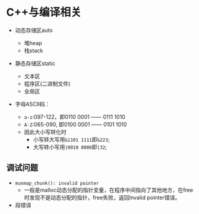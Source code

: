# C++与编译相关
- 动态存储区auto
  - 堆heap
  - 栈stack
- 静态存储区static
  - 文本区
  - 程序区(二进制文件)
  - 全局区

- 字母ASCII码：
  - `a-z`:097-122，即0110 0001 —— 0111 1010
  - `A-Z`:065-090, 即0100 0001 —— 0101 1010
  - 因此大小写转化时
	- 小写转大写用`&1101 1111`即`&223`;
	- 大写转小写用`|0010 0000`即`|32`;

## 调试问题
- `munmap_chunk(): invalid pointer`
  - 一般是malloc动态分配的指针变量，在程序中间指向了其他地方，在free时发现不是动态分配的指针，free失败，返回Invalid pointer错误。
- 段错误

